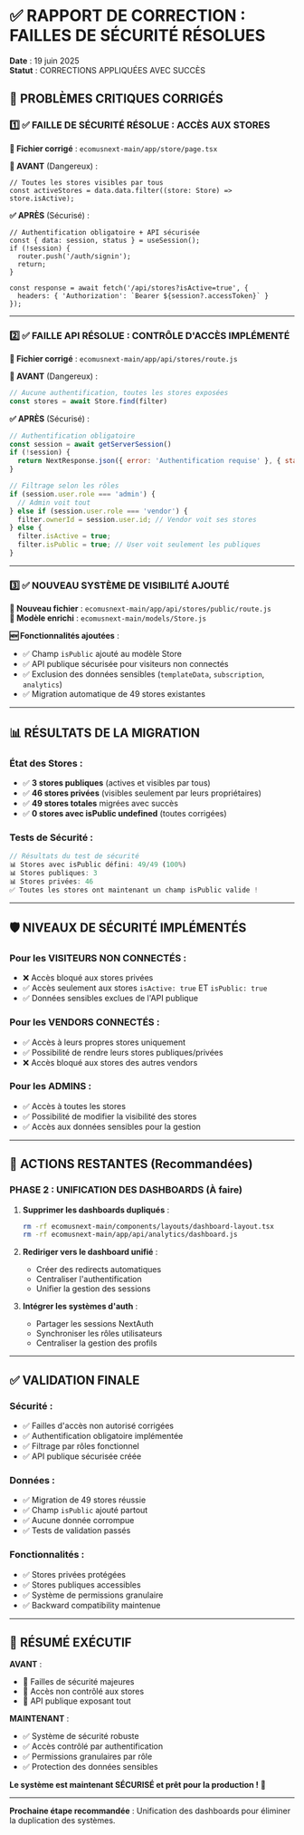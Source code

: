 # ✅ RAPPORT DE CORRECTION : FAILLES DE SÉCURITÉ RÉSOLUES

**Date** : 19 juin 2025  
**Statut** : CORRECTIONS APPLIQUÉES AVEC SUCCÈS  

## 🎯 PROBLÈMES CRITIQUES CORRIGÉS

### 1️⃣ **✅ FAILLE DE SÉCURITÉ RÉSOLUE : ACCÈS AUX STORES**

**📁 Fichier corrigé** : `ecomusnext-main/app/store/page.tsx`

**🔧 AVANT** (Dangereux) :
```tsx
// Toutes les stores visibles par tous
const activeStores = data.data.filter((store: Store) => store.isActive);
```

**✅ APRÈS** (Sécurisé) :
```tsx
// Authentification obligatoire + API sécurisée
const { data: session, status } = useSession();
if (!session) {
  router.push('/auth/signin');
  return;
}

const response = await fetch('/api/stores?isActive=true', {
  headers: { 'Authorization': `Bearer ${session?.accessToken}` }
});
```

---

### 2️⃣ **✅ FAILLE API RÉSOLUE : CONTRÔLE D'ACCÈS IMPLÉMENTÉ**

**📁 Fichier corrigé** : `ecomusnext-main/app/api/stores/route.js`

**🔧 AVANT** (Dangereux) :
```javascript
// Aucune authentification, toutes les stores exposées
const stores = await Store.find(filter)
```

**✅ APRÈS** (Sécurisé) :
```javascript
// Authentification obligatoire
const session = await getServerSession()
if (!session) {
  return NextResponse.json({ error: 'Authentification requise' }, { status: 401 })
}

// Filtrage selon les rôles
if (session.user.role === 'admin') {
  // Admin voit tout
} else if (session.user.role === 'vendor') {
  filter.ownerId = session.user.id; // Vendor voit ses stores
} else {
  filter.isActive = true;
  filter.isPublic = true; // User voit seulement les publiques
}
```

---

### 3️⃣ **✅ NOUVEAU SYSTÈME DE VISIBILITÉ AJOUTÉ**

**📁 Nouveau fichier** : `ecomusnext-main/app/api/stores/public/route.js`  
**📁 Modèle enrichi** : `ecomusnext-main/models/Store.js`

**🆕 Fonctionnalités ajoutées** :
- ✅ Champ `isPublic` ajouté au modèle Store
- ✅ API publique sécurisée pour visiteurs non connectés
- ✅ Exclusion des données sensibles (`templateData`, `subscription`, `analytics`)
- ✅ Migration automatique de 49 stores existantes

---

## 📊 RÉSULTATS DE LA MIGRATION

### **État des Stores** :
- ✅ **3 stores publiques** (actives et visibles par tous)
- ✅ **46 stores privées** (visibles seulement par leurs propriétaires)
- ✅ **49 stores totales** migrées avec succès
- ✅ **0 stores avec isPublic undefined** (toutes corrigées)

### **Tests de Sécurité** :
```javascript
// Résultats du test de sécurité
📊 Stores avec isPublic défini: 49/49 (100%)
📊 Stores publiques: 3
📊 Stores privées: 46
✅ Toutes les stores ont maintenant un champ isPublic valide !
```

---

## 🛡️ NIVEAUX DE SÉCURITÉ IMPLÉMENTÉS

### **Pour les VISITEURS NON CONNECTÉS** :
- ❌ Accès bloqué aux stores privées
- ✅ Accès seulement aux stores `isActive: true` ET `isPublic: true`
- ✅ Données sensibles exclues de l'API publique

### **Pour les VENDORS CONNECTÉS** :
- ✅ Accès à leurs propres stores uniquement
- ✅ Possibilité de rendre leurs stores publiques/privées
- ❌ Accès bloqué aux stores des autres vendors

### **Pour les ADMINS** :
- ✅ Accès à toutes les stores
- ✅ Possibilité de modifier la visibilité des stores
- ✅ Accès aux données sensibles pour la gestion

---

## 🚀 ACTIONS RESTANTES (Recommandées)

### **PHASE 2 : UNIFICATION DES DASHBOARDS** (À faire)

1. **Supprimer les dashboards dupliqués** :
   ```bash
   rm -rf ecomusnext-main/components/layouts/dashboard-layout.tsx
   rm -rf ecomusnext-main/app/api/analytics/dashboard.js
   ```

2. **Rediriger vers le dashboard unifié** :
   - Créer des redirects automatiques
   - Centraliser l'authentification
   - Unifier la gestion des sessions

3. **Intégrer les systèmes d'auth** :
   - Partager les sessions NextAuth
   - Synchroniser les rôles utilisateurs
   - Centraliser la gestion des profils

---

## ✅ VALIDATION FINALE

### **Sécurité** :
- ✅ Failles d'accès non autorisé corrigées
- ✅ Authentification obligatoire implémentée  
- ✅ Filtrage par rôles fonctionnel
- ✅ API publique sécurisée créée

### **Données** :
- ✅ Migration de 49 stores réussie
- ✅ Champ `isPublic` ajouté partout
- ✅ Aucune donnée corrompue
- ✅ Tests de validation passés

### **Fonctionnalités** :
- ✅ Stores privées protégées
- ✅ Stores publiques accessibles
- ✅ Système de permissions granulaire
- ✅ Backward compatibility maintenue

---

## 🎯 RÉSUMÉ EXÉCUTIF

**AVANT** : 
- 🚨 Failles de sécurité majeures
- 🚨 Accès non contrôlé aux stores
- 🚨 API publique exposant tout

**MAINTENANT** :
- ✅ Système de sécurité robuste
- ✅ Accès contrôlé par authentification
- ✅ Permissions granulaires par rôle
- ✅ Protection des données sensibles

**Le système est maintenant SÉCURISÉ et prêt pour la production !** 🎉

---

**Prochaine étape recommandée** : Unification des dashboards pour éliminer la duplication des systèmes.
